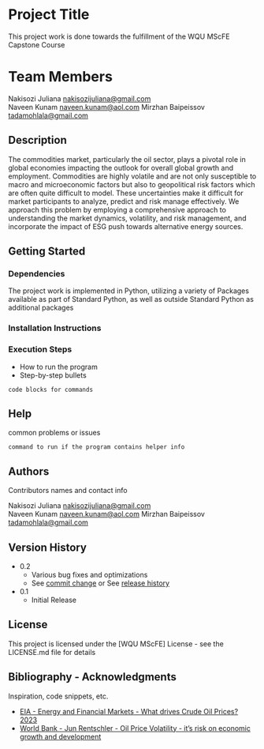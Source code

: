 # Project Title

This project work is done towards the fulfillment of the WQU MScFE Capstone Course

# Team Members 

Nakisozi Juliana        nakisozijuliana@gmail.com     
Naveen Kunam            naveen.kunam@aol.com
Mirzhan Baipeissov      tadamohlala@gmail.com

## Description

The commodities market, particularly the oil sector, plays a pivotal role in global economies impacting the outlook for overall global growth and employment. Commodities are highly volatile and are not only susceptible to macro and microeconomic factors but also to geopolitical risk factors which are often quite difficult to model. These uncertainties make it difficult for market participants to analyze, predict and risk manage effectively. We approach this problem by employing a comprehensive approach to understanding the market dynamics, volatility, and risk management, and incorporate the impact of ESG push towards alternative energy sources. 

## Getting Started

### Dependencies

The project work is implemented in Python, utilizing a variety of Packages available as part of Standard Python, as well as outside Standard Python as additional packages 

### Installation Instructions 


### Execution Steps

* How to run the program
* Step-by-step bullets
```
code blocks for commands
```

## Help

common problems or issues
```
command to run if the program contains helper info
```

## Authors

Contributors names and contact info

Nakisozi Juliana        nakisozijuliana@gmail.com     
Naveen Kunam            naveen.kunam@aol.com
Mirzhan Baipeissov      tadamohlala@gmail.com

## Version History

* 0.2
    * Various bug fixes and optimizations
    * See [commit change]() or See [release history]()
* 0.1
    * Initial Release

## License

This project is licensed under the [WQU MScFE] License - see the LICENSE.md file for details

## Bibliography - Acknowledgments

Inspiration, code snippets, etc.

* [EIA - Energy and Financial Markets - What drives Crude Oil Prices? 2023](https://eia.gov/finance/markets/crudeoil/spot_prices.php)
* [World Bank - Jun Rentschler - Oil Price Volatility - it’s risk on economic growth and development](https://blogs.worldbank.org/developmenttalk/oil-price-volatility-its-risk-economic-growth-and-development)
